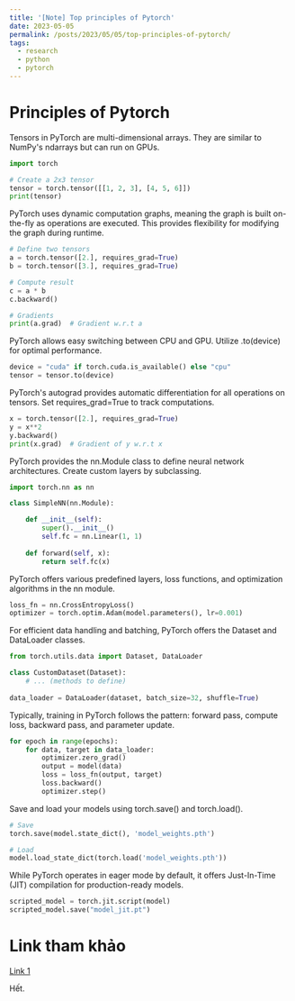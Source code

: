 ```yaml
---
title: '[Note] Top principles of Pytorch'
date: 2023-05-05
permalink: /posts/2023/05/05/top-principles-of-pytorch/
tags:
  - research
  - python
  - pytorch
--- 
```


Principles of Pytorch
======

Tensors in PyTorch are multi-dimensional arrays. They are similar to NumPy's ndarrays but can run on GPUs.

```python
import torch

# Create a 2x3 tensor
tensor = torch.tensor([[1, 2, 3], [4, 5, 6]])
print(tensor)
```

PyTorch uses dynamic computation graphs, meaning the graph is built on-the-fly as operations are executed. This provides flexibility for modifying the graph during runtime.

```python
# Define two tensors
a = torch.tensor([2.], requires_grad=True)
b = torch.tensor([3.], requires_grad=True)

# Compute result
c = a * b
c.backward()

# Gradients
print(a.grad)  # Gradient w.r.t a
```

PyTorch allows easy switching between CPU and GPU. Utilize .to(device) for optimal performance.

```python
device = "cuda" if torch.cuda.is_available() else "cpu"
tensor = tensor.to(device)
```

PyTorch's autograd provides automatic differentiation for all operations on tensors. Set requires_grad=True to track computations.

```python
x = torch.tensor([2.], requires_grad=True)
y = x**2
y.backward()
print(x.grad)  # Gradient of y w.r.t x
```

PyTorch provides the nn.Module class to define neural network architectures. Create custom layers by subclassing.

```python
import torch.nn as nn

class SimpleNN(nn.Module):

    def __init__(self):
        super().__init__()
        self.fc = nn.Linear(1, 1)
        
    def forward(self, x):
        return self.fc(x)
```

PyTorch offers various predefined layers, loss functions, and optimization algorithms in the nn module.

```python
loss_fn = nn.CrossEntropyLoss()
optimizer = torch.optim.Adam(model.parameters(), lr=0.001)
```

For efficient data handling and batching, PyTorch offers the Dataset and DataLoader classes.

```python
from torch.utils.data import Dataset, DataLoader

class CustomDataset(Dataset):
    # ... (methods to define)
    
data_loader = DataLoader(dataset, batch_size=32, shuffle=True)
```

Typically, training in PyTorch follows the pattern: forward pass, compute loss, backward pass, and parameter update.

```python
for epoch in range(epochs):
    for data, target in data_loader:
        optimizer.zero_grad()
        output = model(data)
        loss = loss_fn(output, target)
        loss.backward()
        optimizer.step()
```

Save and load your models using torch.save() and torch.load().

```python
# Save
torch.save(model.state_dict(), 'model_weights.pth')

# Load
model.load_state_dict(torch.load('model_weights.pth'))
```

While PyTorch operates in eager mode by default, it offers Just-In-Time (JIT) compilation for production-ready models.

```python
scripted_model = torch.jit.script(model)
scripted_model.save("model_jit.pt")
```

Link tham khảo
======

[Link 1](https://medium.com/@kasperjuunge/10-principles-of-pytorch-bbe4bf0c42cd)


Hết.
